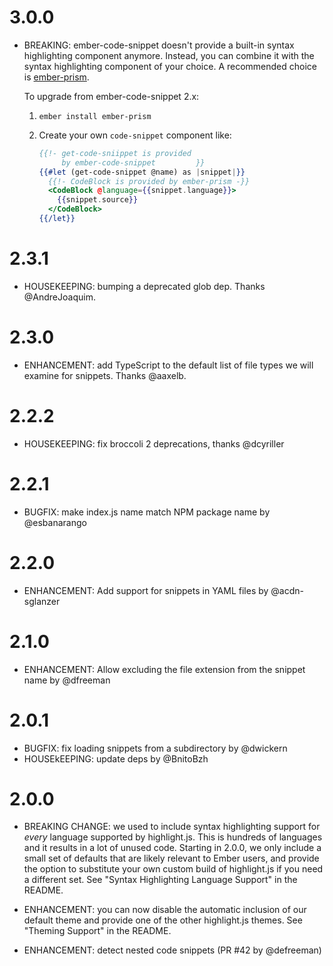 # 3.0.0

 - BREAKING: ember-code-snippet doesn't provide a built-in syntax highlighting component anymore. Instead, you can combine it with the syntax highlighting component of your choice. A recommended choice is [ember-prism](https://github.com/shipshapecode/ember-prism).

    To upgrade from ember-code-snippet 2.x:
    1. `ember install ember-prism`
    2. Create your own `code-snippet` component like:

        ```hbs
        {{!- get-code-sniippet is provided
             by ember-code-snippet         }}
        {{#let (get-code-snippet @name) as |snippet|}}
          {{!- CodeBlock is provided by ember-prism -}}
          <CodeBlock @language={{snippet.language}}>
            {{snippet.source}}
          </CodeBlock>
        {{/let}}
        ```


# 2.3.1

 - HOUSEKEEPING: bumping a deprecated glob dep. Thanks @AndreJoaquim.

# 2.3.0

 - ENHANCEMENT: add TypeScript to the default list of file types we will examine for snippets. Thanks @aaxelb.

# 2.2.2

 - HOUSEKEEPING: fix broccoli 2 deprecations, thanks @dcyriller

# 2.2.1

 - BUGFIX: make index.js name match NPM package name by @esbanarango

# 2.2.0

 - ENHANCEMENT: Add support for snippets in YAML files by @acdn-sglanzer

# 2.1.0

 - ENHANCEMENT: Allow excluding the file extension from the snippet name by @dfreeman

# 2.0.1
 - BUGFIX: fix loading snippets from a subdirectory by @dwickern
 - HOUSEkEEPING: update deps by @BnitoBzh

# 2.0.0

 - BREAKING CHANGE: we used to include syntax highlighting support for *every* language supported by highlight.js.  This is hundreds of languages and it results in a lot of unused code. Starting in 2.0.0, we only include a small set of defaults that are likely relevant to Ember users, and provide the option to substitute your own custom build of highlight.js if you need a different set. See "Syntax Highlighting Language Support" in the README.

 - ENHANCEMENT: you can now disable the automatic inclusion of our default theme and provide one of the other highlight.js themes. See "Theming Support" in the README.

 - ENHANCEMENT: detect nested code snippets (PR #42 by @defreeman)

